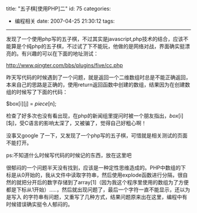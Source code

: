 title: "五子棋[使用PHP]二"
id: 75
categories:
  - 编程相关
date: 2007-04-25 21:30:12
tags:
---

发现了一个使用php写的五子棋，不过其实是javascript,php技术的结合，应该不能算是个纯php的五子棋，不过试了下不能玩，他做的是网络对战，界面确实挺漂亮的。有兴趣的可以在下面的地址测试：

http://www.qingter.com/bbs/plugins/five/cc.php

昨天写代码的时候遇到了一个问题，就是返回一个二维数组时总是不能正确返回， 本来自己的思路是正确的，使用return返回函数中创建的数组，结果因为在创建数组的时候写了下面的代码：

$box[i][j] = $piece[$n];

检查了好多次也没有看出现，在php的新闻组里提问时被一个朋友指出，$box[$i][$j]，受C语言的影响太深了，又被骗了，觉得自己好粗心啊！

没事又google 了一下，又发现了一个php写的五子棋，可惜就是相关测试的页面不能打开。

ps:不知道什么时候写代码的时候记的东西，放在这里吧

很郁闷的一个问题半天没有找到，应该是一种定性思维造成的。PHP中数组的下标是从0开始的，我从文件中读取字符串，然后使用explode函数进行分隔，很自然的就把分开后的数字存储到了array[1]（因为我这个程序里使用的数组为了方便都是下标从1开始）.....，然后就出现问题了，最后一个字符一直不能显示，还以为是写入 的字符串有问题，又重写了几种方式，结果问题原来出在这里，编程中有时候错误确实挺令人郁闷的。